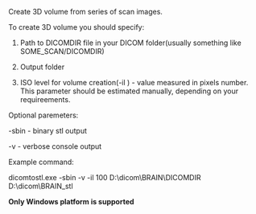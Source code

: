 Create 3D volume from series of scan images.

To create 3D volume you should specify:

1. Path to DICOMDIR file in your DICOM folder(usually something like SOME_SCAN/DICOMDIR)

2. Output folder

3. ISO level for volume creation(-il <value>) - value measured in pixels number. This parameter should be estimated manually, depending on your requireements.

Optional paremeters:

-sbin - binary stl output

-v    - verbose console output

Example command:

dicomtostl.exe -sbin -v -il 100 D:\dicom\BRAIN\DICOMDIR D:\dicom\BRAIN_stl

**Only Windows platform is supported**
